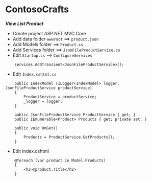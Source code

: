 # ContosoCrafts

***View List Product***
- Create project ASP.NET MVC Core
- Add data folder `wwwroot` ==> `product.json`
- Add Models folder ==> `Product.cs`
- Add Services folder ==> `JsonFileProductService.cs`
- Edit `Startup.cs` ==> `ConfigureServices`
```
    services.AddTransient<JsonFileProductService>();
``` 
- Edit `Index.cshtml.cs`
```
    public IndexModel (ILogger<IndexModel> logger, JsonFileProductService productService)
    { 
        ProductService = productService;
        _logger = logger;
    }

    public JsonFileProductService ProductService { get; } 
    public IEnumerable<Product> Products { get; private set; }

    public void OnGet() 
    {
        Products = ProductService.GetProducts();
    }
```
- Edit Index.cshtml 
```
    @foreach (var product in Model.Products) 
    {
        <h2>@product.Title</h2>
    }
```
